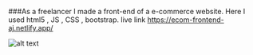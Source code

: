 ###As a freelancer I made a front-end of a e-commerce website.
Here I used html5 , JS , CSS , bootstrap. 
live link https://ecom-frontend-aj.netlify.app/

![alt text](https://github.com/atanu20/front-end-design-ecommerce/blob/master/plant-ecom.jpeg)
